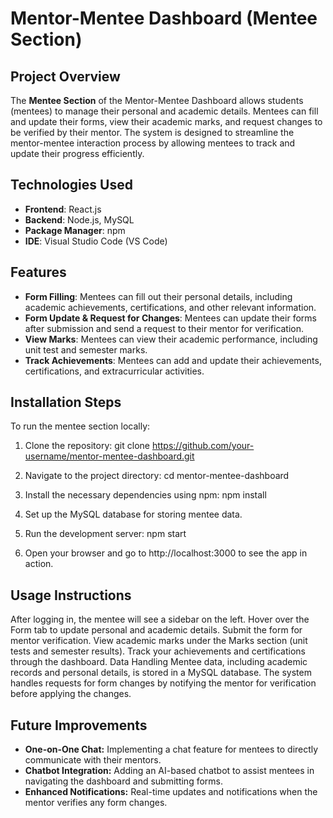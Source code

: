 # Mentor-Mentee Dashboard (Mentee Section)

## Project Overview

The **Mentee Section** of the Mentor-Mentee Dashboard allows students (mentees) to manage their personal and academic details. Mentees can fill and update their forms, view their academic marks, and request changes to be verified by their mentor. The system is designed to streamline the mentor-mentee interaction process by allowing mentees to track and update their progress efficiently.

## Technologies Used

- **Frontend**: React.js
- **Backend**: Node.js, MySQL
- **Package Manager**: npm
- **IDE**: Visual Studio Code (VS Code)

## Features

- **Form Filling**: Mentees can fill out their personal details, including academic achievements, certifications, and other relevant information.
- **Form Update & Request for Changes**: Mentees can update their forms after submission and send a request to their mentor for verification.
- **View Marks**: Mentees can view their academic performance, including unit test and semester marks.
- **Track Achievements**: Mentees can add and update their achievements, certifications, and extracurricular activities.

## Installation Steps

To run the mentee section locally:

1. Clone the repository:
   git clone https://github.com/your-username/mentor-mentee-dashboard.git

2. Navigate to the project directory:
  cd mentor-mentee-dashboard

3. Install the necessary dependencies using npm:
  npm install

4. Set up the MySQL database for storing mentee data.

5. Run the development server:
  npm start

6. Open your browser and go to http://localhost:3000 to see the app in action.


## Usage Instructions
After logging in, the mentee will see a sidebar on the left.
Hover over the Form tab to update personal and academic details.
Submit the form for mentor verification.
View academic marks under the Marks section (unit tests and semester results).
Track your achievements and certifications through the dashboard.
Data Handling
Mentee data, including academic records and personal details, is stored in a MySQL database. The system handles requests for form changes by notifying the mentor for verification before applying the changes.

## Future Improvements
- **One-on-One Chat:** Implementing a chat feature for mentees to directly communicate with their mentors.
- **Chatbot Integration:** Adding an AI-based chatbot to assist mentees in navigating the dashboard and submitting forms.
- **Enhanced Notifications:** Real-time updates and notifications when the mentor verifies any form changes.